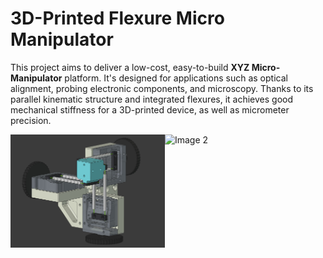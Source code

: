 # 3D-Printed Flexure Micro Manipulator

This project aims to deliver a low-cost, easy-to-build **XYZ Micro-Manipulator** platform. It's designed for applications such as optical alignment, probing electronic components, and microscopy.
Thanks to its parallel kinematic structure and integrated flexures, it achieves good mechanical stiffness for a 3D-printed device, as well as micrometer precision.

<div style="display: flex;">
    <img src="images/CAD1.jpg" alt="Image 1" width="49%">
    <img src="image/Photo1.jpg" alt="Image 2" width="49%">
</div>


